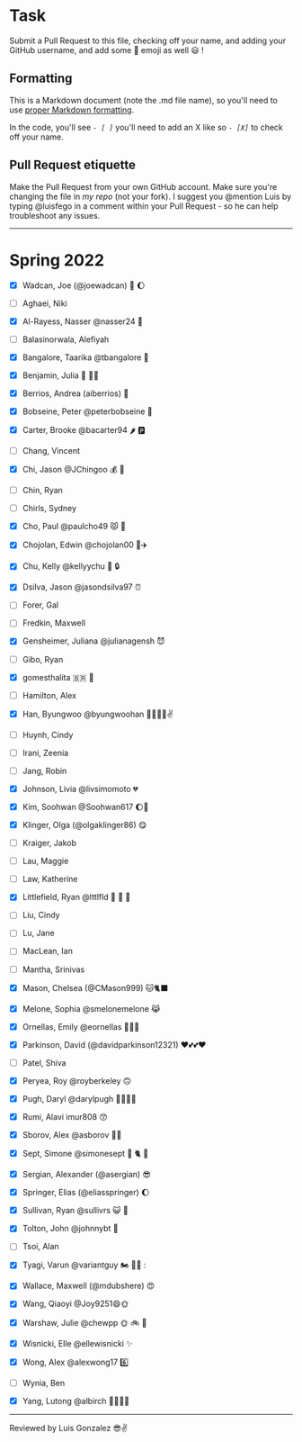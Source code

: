 # Task
Submit a Pull Request to this file, checking off your name, and adding your GitHub username, and add some :rocket: emoji as well :smiley: ! 

## Formatting
This is a Markdown document (note the .md file name), so you'll need to use [proper Markdown formatting](https://help.github.com/articles/basic-writing-and-formatting-syntax/#task-lists). 

In the code, you'll see *`- [ ]`* you'll need to add an X like so *`- [X]`* to check off your name.

## Pull Request etiquette
Make the Pull Request from your own GitHub account. Make sure you're changing the file in _my repo_ (not your fork). I suggest you @mention Luis by typing @luisfego in a comment within your Pull Request - so he can help troubleshoot any issues.  

------------

# Spring 2022

- [X] Wadcan, Joe (@joewadcan) 🚀 🌔

- [ ] Aghaei, Niki

- [x] Al-Rayess, Nasser @nasser24 🌯

- [ ] Balasinorwala, Alefiyah

- [X] Bangalore, Taarika @tbangalore 🦄

- [X] Benjamin, Julia 🌻 🐕‍🦺 

- [x] Berrios, Andrea (aiberrios) 👻

- [X] Bobseine, Peter @peterbobseine 🐻

- [X] Carter, Brooke @bacarter94 🌶️ 🅿️

- [ ] Chang, Vincent

- [x] Chi, Jason @JChingoo 💰 🦛

- [ ] Chin, Ryan

- [ ] Chirls, Sydney

- [x] Cho, Paul @paulcho49 😾 🍫

- [x] Chojolan, Edwin @chojolan00 🐼✈️

- [x] Chu, Kelly @kellyychu 🔑 🔒

- [x] Dsilva, Jason @jasondsilva97 ⏰

- [ ] Forer, Gal

- [ ] Fredkin, Maxwell

- [x] Gensheimer, Juliana @julianagensh 😈

- [ ] Gibo, Ryan

- [x] gomesthalita 🇧🇷 🥇

- [ ] Hamilton, Alex

- [x] Han, Byungwoo @byungwoohan 🚀🌔🌙😎✌️

- [ ] Huynh, Cindy

- [ ] Irani, Zeenia

- [ ] Jang, Robin

- [x] Johnson, Livia @livsimomoto 💔

- [x] Kim, Soohwan @Soohwan617 🌔🚀

- [x] Klinger, Olga (@olgaklinger86) 😋


- [ ] Kraiger, Jakob

- [ ] Lau, Maggie

- [ ] Law, Katherine

- [X] Littlefield, Ryan @lttlfld 👋 🐚 🥾

- [ ] Liu, Cindy

- [ ] Lu, Jane

- [ ] MacLean, Ian

- [ ] Mantha, Srinivas

- [X] Mason, Chelsea (@CMason999) 🐱🐈‍⬛

- [x] Melone, Sophia @smelonemelone 😹

- [x] Ornellas, Emily @eornellas 🌟💃🎊

- [X] Parkinson, David (@davidparkinson12321) ❤️💕💕❤️

- [ ] Patel, Shiva

- [x] Peryea, Roy @royberkeley 🙃

- [X] Pugh, Daryl @darylpugh 👍🏽👍🏽

- [x] Rumi, Alavi imur808 😙

- [x] Sborov, Alex @asborov 🏌️‍♀️

- [X] Sept, Simone @simonesept 👋 🐈 🌳

- [X] Sergian, Alexander (@asergian) 😎

- [x] Springer, Elias (@eliasspringer) 🌔

- [x] Sullivan, Ryan @sullivrs 😺 🥳

- [x] Tolton, John @johnnybt 🐡

- [ ] Tsoi, Alan

- [X] Tyagi, Varun @variantguy 🏍️ 🏋️‍♂️ :

- [X] Wallace, Maxwell (@mdubshere) 😍 

- [x] Wang, Qiaoyi @Joy9251😄🌞

- [x] Warshaw, Julie @chewpp 🌞 🚲 🍕 

- [X] Wisnicki, Elle @ellewisnicki ✨

- [X] Wong, Alex @alexwong17 6️⃣

- [ ] Wynia, Ben

- [x] Yang, Lutong @albirch 🚴🏻🥎😽

-----------------

Reviewed by Luis Gonzalez 😎✌️ 
